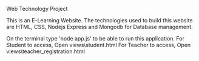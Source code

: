 Web Technology Project

This is an E-Learning Website.
The technologies used to build this website are HTML, CSS, Nodejs Express and Mongodb for Database management.

On the terminal type 'node app.js' to be able to run this application.
For Student to access, Open views\student.html
For Teacher to access, Open views\teacher_registration.html
